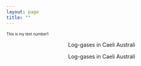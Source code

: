 ```yaml
---
layout: page
title: ""
---
```


 <font size="1"> This is my text number1</font> 

<p style="text-align: center;">Log-gases in Caeli Australi</p>

<p style="text-align: center;">Log-gases in Caeli Australi</p>
